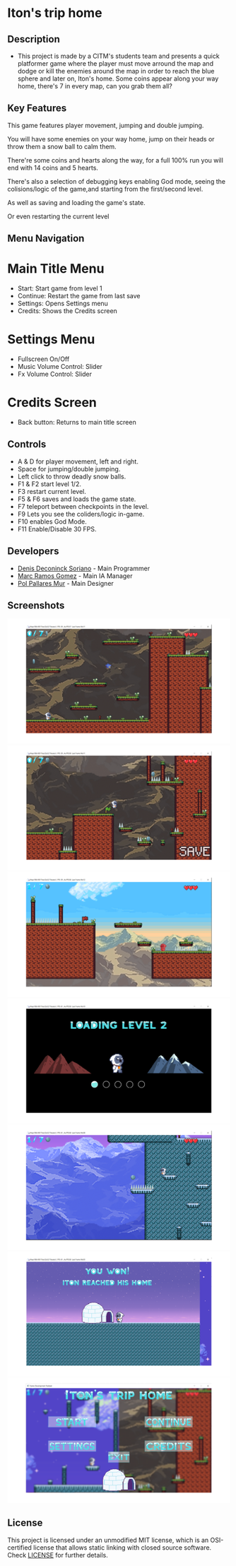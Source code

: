# Iton's trip home

## Description

 - This project is made by a CITM's students team and presents a quick platformer game where the player must move arround the map and dodge or kill the enemies around the map 
 in order to reach the blue sphere and later on, Iton's home. Some coins appear along your way home, there's 7 in every map, can you grab them all?

## Key Features

   This game features player movement, jumping and double jumping.
 
   You will have some enemies on your way home, jump on their heads or throw them a snow ball to calm them.
   
   There're some coins and hearts along the way, for a full 100% run you will end with 14 coins and 5 hearts. 
 
   There's also a selection of debugging keys enabling God mode, seeing the colisions/logic of the game,and starting from the first/second level.
   
   As well as saving and loading the game's state.
   
   Or even restarting the current level
   
   
## Menu Navigation


# Main Title Menu

- Start: Start game from level 1
- Continue: Restart the game from last save
- Settings: Opens Settings menu
- Credits: Shows the Credits screen


# Settings Menu

- Fullscreen On/Off
- Music Volume Control: Slider
- Fx Volume Control: Slider

# Credits Screen

- Back button: Returns to main title screen
## Controls

 - A & D for player movement, left and right.
 - Space for jumping/double jumping.
 - Left click to throw deadly snow balls.
 - F1 & F2 start level 1/2.
 - F3 restart current level.
 - F5 & F6 saves and loads the game state.
 - F7 teleport between checkpoints in the level.
 - F9 Lets you see the coliders/logic in-game.
 - F10 enables God Mode.
 - F11 Enable/Disable 30 FPS.
 

## Developers

 - [Denis Deconinck Soriano](https://github.com/Denisdrk6) - Main Programmer
 - [Marc Ramos Gomez](https://github.com/Ramsubito) - Main IA Manager
 - [Pol Pallares Mur](https://github.com/Zeta115) - Main Designer
 
## Screenshots
![Screenshot1](https://github.com/Denisdrk6/PlatformerGame/blob/master/Screenshots/Screenshot1.png)
![Screenshot2](https://github.com/Denisdrk6/PlatformerGame/blob/master/Screenshots/Screenshot2.png)
![Screenshot3](https://github.com/Denisdrk6/PlatformerGame/blob/master/Screenshots/Screenshot3.png)
![Screenshot4](https://github.com/Denisdrk6/PlatformerGame/blob/master/Screenshots/Screenshot4.png)
![Screenshot5](https://github.com/Denisdrk6/PlatformerGame/blob/master/Screenshots/Screenshot5.png)
![Screenshot6](https://github.com/Denisdrk6/PlatformerGame/blob/master/Screenshots/Screenshot6.png)
![Screenshot7](https://github.com/Denisdrk6/PlatformerGame/blob/master/Screenshots/Screenshot7.png)

## License

This project is licensed under an unmodified MIT license, which is an OSI-certified license that allows static linking with closed source software. Check [LICENSE](LICENSE) for further details.
